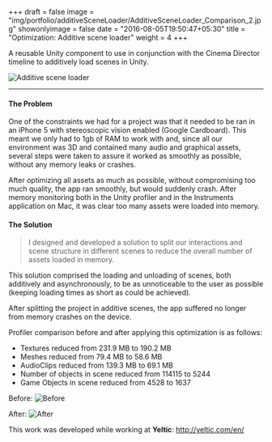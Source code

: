 +++
draft = false
image = "img/portfolio/additiveSceneLoader/AdditiveSceneLoader_Comparison_2.jpg"
showonlyimage = false
date = "2016-08-05T19:50:47+05:30"
title = "Optimization: Additive scene loader"
weight = 4
+++

A reusable Unity component to use in conjunction with the Cinema Director timeline to additively load scenes in Unity.

<!--more-->

![Additive scene loader][1]

***

#### The Problem

One of the constraints we had for a project was that it needed to be ran in an iPhone 5 with stereoscopic vision enabled (Google Cardboard). This meant we only had to 1gb of RAM to work with and, since all our environment was 3D and contained many audio and graphical assets, several steps were taken to assure it worked as smoothly as possible, without any memory leaks or crashes.

After optimizing all assets as much as possible, without compromising too much quality, the app ran smoothly, but would suddenly crash. After memory monitoring both in the Unity profiler and in the Instruments application on Mac, it was clear too many assets were loaded into memory.

#### The Solution

> I designed and developed a solution to split our interactions and scene structure in different scenes to reduce the overall number of assets loaded in memory.

This solution comprised the loading and unloading of scenes, both additively and asynchronously, to be as unnoticeable to the user as possible (keeping loading times as short as could be achieved).

After splitting the project in additive scenes, the app suffered no longer from memory crashes on the device.

Profiler comparison before and after applying this optimization is as follows:

* Textures reduced from 231.9 MB to 190.2 MB
* Meshes reduced from 79.4 MB to 58.6 MB
* AudioClips reduced from 139.3 MB to 69.1 MB
* Number of objects in scene reduced from 114115 to 5244
* Game Objects in scene reduced from 4528 to 1637

Before:
![Before][2]

After:
![After][3]

This work was developed while working at **Yeltic**: http://yeltic.com/en/

[1]: /img/portfolio/additiveSceneLoader/AdditiveSceneLoader.jpg#center-resize "Additive loader component"
[2]: /img/portfolio/additiveSceneLoader/AdditiveSceneLoader_Comparison_1.jpg#center-resize "Before additive loader"
[3]: /img/portfolio/additiveSceneLoader/AdditiveSceneLoader_Comparison_2.jpg#center-resize "After additive loader"

